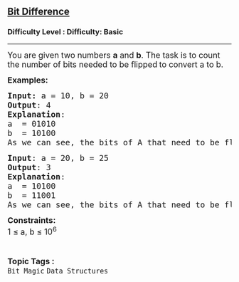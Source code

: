 <h2><a href="https://www.geeksforgeeks.org/problems/bit-difference-1587115620/1?page=1&difficulty=Basic,Easy&status=unsolved&sprint=a663236c31453b969852f9ea22507634&sortBy=submissions">Bit Difference</a></h2><h3>Difficulty Level : Difficulty: Basic</h3><hr><div class="problems_problem_content__Xm_eO"><p><span style="font-size: 18px;">You are given two numbers <strong>a</strong> and <strong>b</strong>. The task is&nbsp;to count the number of bits needed to be flipped<strong> </strong>to convert a to b.</span></p>
<p><span style="font-size: 18px;"><strong>Examples</strong></span><span style="font-size: 18px;"><strong>:</strong></span></p>
<pre><span style="font-size: 18px;"><strong>Input: </strong>a = 10, b = 20
<strong>Output</strong>: 4
<strong>Explanation</strong>:
a &nbsp;= 01010
b &nbsp;= 10100
As we can see, the bits of A that need to be flipped are <strong>0101</strong>0. If we flip these bits, we get 10100, which is B.</span>
</pre>
<pre><span style="font-size: 18px;"><strong>Input</strong>: a = 20, b = 25
<strong>Output</strong>: 3
<strong>Explanation</strong>:
a &nbsp;= 10100
b &nbsp;= 11001
As we can see, the bits of A that need to be flipped are 1<strong>01</strong>0<strong>0</strong>. If we flip these bits, we get 11001, which is B.</span></pre>
<p><span style="font-size: 18px;"><strong>Constraints:&nbsp;</strong></span><br><span style="font-size: 18px;">1 ≤ a, b ≤ 10<sup>6</sup></span></p></div><br><p><span style=font-size:18px><strong>Topic Tags : </strong><br><code>Bit Magic</code>&nbsp;<code>Data Structures</code>&nbsp;